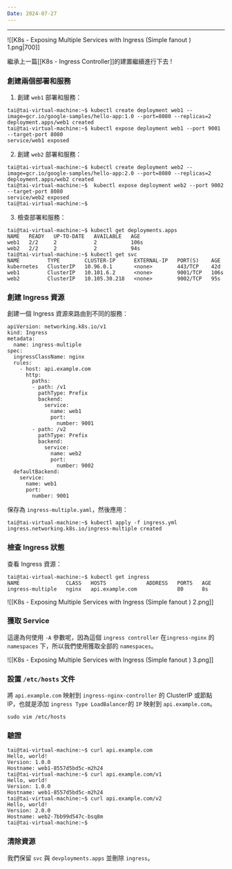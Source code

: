 ```yaml
---
Date: 2024-07-27
---
```

---
![[K8s - Exposing Multiple Services with Ingress (Simple fanout ) 1.png|700]]

繼承上一篇[[K8s - Ingress Controller]]的建置繼續進行下去 !
### 創建兩個部署和服務
1. 創建 `web1` 部署和服務：

```shell
tai@tai-virtual-machine:~$ kubectl create deployment web1 --image=gcr.io/google-samples/hello-app:1.0 --port=8080 --replicas=2
deployment.apps/web1 created
tai@tai-virtual-machine:~$ kubectl expose deployment web1 --port 9001 --target-port 8080
service/web1 exposed
```

2. 創建 `web2` 部署和服務：

```shell
tai@tai-virtual-machine:~$ kubectl create deployment web2 --image=gcr.io/google-samples/hello-app:2.0 --port=8080 --replicas=2
deployment.apps/web2 created
tai@tai-virtual-machine:~$  kubectl expose deployment web2 --port 9002 --target-port 8080
service/web2 exposed
tai@tai-virtual-machine:~$
```

3. 檢查部署和服務：

```shell
tai@tai-virtual-machine:~$ kubectl get deployments.apps
NAME   READY   UP-TO-DATE   AVAILABLE   AGE
web1   2/2     2            2           106s
web2   2/2     2            2           94s
tai@tai-virtual-machine:~$ kubectl get svc
NAME         TYPE        CLUSTER-IP      EXTERNAL-IP   PORT(S)    AGE
kubernetes   ClusterIP   10.96.0.1       <none>        443/TCP    42d
web1         ClusterIP   10.101.6.2      <none>        9001/TCP   106s
web2         ClusterIP   10.105.30.218   <none>        9002/TCP   95s
```
### 創建 Ingress 資源
創建一個 Ingress 資源來路由到不同的服務：

```shell
apiVersion: networking.k8s.io/v1
kind: Ingress
metadata:
  name: ingress-multiple
spec:
  ingressClassName: nginx
  rules:
    - host: api.example.com
      http:
        paths:
        - path: /v1
          pathType: Prefix
          backend:
            service:
              name: web1
              port:
                number: 9001
        - path: /v2
          pathType: Prefix
          backend:
            service:
              name: web2
              port:
                number: 9002
  defaultBackend:
    service:
      name: web1
      port:
        number: 9001
```

保存為 `ingress-multiple.yaml`，然後應用：

```shell
tai@tai-virtual-machine:~$ kubectl apply -f ingress.yml
ingress.networking.k8s.io/ingress-multiple created
```
### 檢查 Ingress 狀態
查看 Ingress 資源：
```shell
tai@tai-virtual-machine:~$ kubectl get ingress
NAME               CLASS   HOSTS             ADDRESS   PORTS   AGE
ingress-multiple   nginx   api.example.com             80      8s
```

![[K8s - Exposing Multiple Services with Ingress (Simple fanout ) 2.png]]
### 獲取 Service
這邊為何使用 `-A` 參數呢，因為這個 `ingress controller` 在`ingress-nginx` 的 `namespaces` 下，所以我們使用獲取全部的 `namespaces`。

![[K8s - Exposing Multiple Services with Ingress (Simple fanout ) 3.png]]
### 設置 `/etc/hosts` 文件
將 `api.example.com` 映射到 `ingress-nginx-controller` 的 ClusterIP 或節點 IP，也就是添加 `ingress Type LoadBalancer`的 `IP` 映射到 `api.example.com`。

```shell
sudo vim /etc/hosts
```
### 驗證
```shell
tai@tai-virtual-machine:~$ curl api.example.com
Hello, world!
Version: 1.0.0
Hostname: web1-8557d5bd5c-m2h24
tai@tai-virtual-machine:~$ curl api.example.com/v1
Hello, world!
Version: 1.0.0
Hostname: web1-8557d5bd5c-m2h24
tai@tai-virtual-machine:~$ curl api.example.com/v2
Hello, world!
Version: 2.0.0
Hostname: web2-7bb99d547c-bsq8m
tai@tai-virtual-machine:~$
```
### 清除資源
我們保留 `svc` 與 `devployments.apps` 並刪除 `ingress`。
